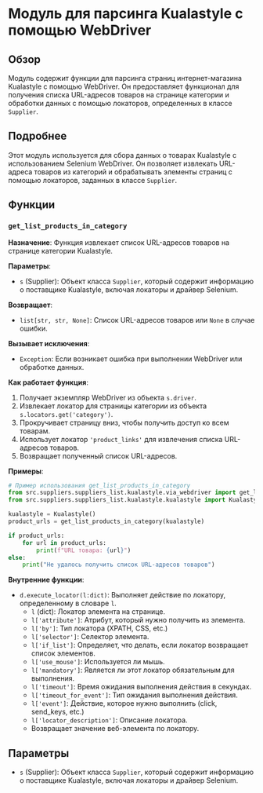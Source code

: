 # Модуль для парсинга Kualastyle с помощью WebDriver

## Обзор

Модуль содержит функции для парсинга страниц интернет-магазина Kualastyle с помощью WebDriver. Он предоставляет функционал для получения списка URL-адресов товаров на странице категории и обработки данных с помощью локаторов, определенных в классе `Supplier`.

## Подробнее

Этот модуль используется для сбора данных о товарах Kualastyle с использованием Selenium WebDriver. Он позволяет извлекать URL-адреса товаров из категорий и обрабатывать элементы страниц с помощью локаторов, заданных в классе `Supplier`. 

## Функции

### `get_list_products_in_category`

**Назначение**: Функция извлекает список URL-адресов товаров на странице категории Kualastyle.

**Параметры**:

- `s` (Supplier): Объект класса `Supplier`, который содержит информацию о поставщике Kualastyle, включая локаторы и драйвер Selenium.

**Возвращает**:

- `list[str, str, None]`: Список URL-адресов товаров или `None` в случае ошибки.

**Вызывает исключения**:

- `Exception`: Если возникает ошибка при выполнении WebDriver или обработке данных.

**Как работает функция**:

1. Получает экземпляр WebDriver из объекта `s.driver`.
2. Извлекает локатор для страницы категории из объекта `s.locators.get('category')`.
3. Прокручивает страницу вниз, чтобы получить доступ ко всем товарам.
4. Использует локатор `'product_links'` для извлечения списка URL-адресов товаров.
5. Возвращает полученный список URL-адресов.

**Примеры**:

```python
# Пример использования get_list_products_in_category
from src.suppliers.suppliers_list.kualastyle.via_webdriver import get_list_products_in_category
from src.suppliers.suppliers_list.kualastyle.kualastyle import Kualastyle

kualastyle = Kualastyle()
product_urls = get_list_products_in_category(kualastyle)

if product_urls:
    for url in product_urls:
        print(f"URL товара: {url}")
else:
    print("Не удалось получить список URL-адресов товаров")
```

**Внутренние функции**:

- `d.execute_locator(l:dict)`: Выполняет действие по локатору, определенному в словаре `l`.  
    - `l` (dict): Локатор элемента на странице.
    - `l['attribute']`: Атрибут, который нужно получить из элемента.
    - `l['by']`: Тип локатора (XPATH, CSS, etc.)
    - `l['selector']`: Селектор элемента.
    - `l['if_list']`:  Определяет, что делать, если локатор возвращает список элементов.
    - `l['use_mouse']`: Используется ли мышь.
    - `l['mandatory']`:  Является ли этот локатор обязательным для выполнения.
    - `l['timeout']`:  Время ожидания выполнения действия в секундах.
    - `l['timeout_for_event']`:  Тип ожидания выполнения действия.
    - `l['event']`:  Действие, которое нужно выполнить (click, send_keys, etc.)
    - `l['locator_description']`:  Описание локатора.
    - Возвращает значение веб-элемента по локатору.

## Параметры

- `s` (Supplier): Объект класса `Supplier`, который содержит информацию о поставщике Kualastyle, включая локаторы и драйвер Selenium.